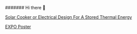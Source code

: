 ####### Hi there 👋

[Solar Cooker or Electrical Design For A Stored Thermal Energy](https://engineeringexpo.uic.edu/news-stories/mie-60-high-power-electric-motorcycle-design-and-assembling-scheme-53/#project-description)

[EXPO Poster](EXPO.ECE.11.pdf)
<!--
**tjuic/tjuic** is a ✨ _special_ ✨ repository because its `README.md` (this file) appears on your GitHub profile.

Here are some ideas to get you started:

- 🔭 I’m currently working on ...
- 🌱 I’m currently learning ...
- 👯 I’m looking to collaborate on ...
- 🤔 I’m looking for help with ...
- 💬 Ask me about ...
- 📫 How to reach me: ...
- 😄 Pronouns: ...
- ⚡ Fun fact: ...
-->
